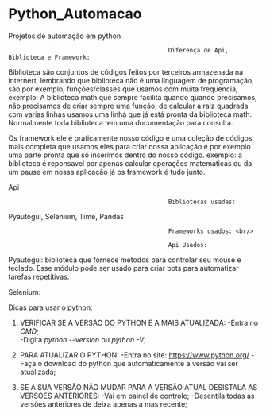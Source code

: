 # Python_Automacao
 Projetos de automação em python


                                                 Diferença de Api, Biblioteca e Framework: 
                                                 
Biblioteca são conjuntos de códigos feitos por terceiros armazenada na internert, lembrando que biblioteca não é uma linguagem de programação, são por exemplo, funções/classes que usamos com muita frequencia, exemplo: A biblioteca math que sempre facilita  quando  quando precisamos, não precisamos de criar sempre uma função, de calcular a raiz quadrada com varias linhas usamos uma linhá que já está pronta da biblioteca math. Normalmente toda biblioteca tem uma documentação para consulta. 

Os framework ele é praticamente nosso código é uma coleção de códigos mais completa que usamos eles para criar nossa aplicação é por exemplo uma parte pronta que só inserimos dentro do nosso código. exemplo: a biblioteca é reponsavel por apenas calcular operações matematicas ou da um pause em nossa aplicação já os framework é tudo junto.

Api


                                                 Bibliotecas usadas:
                                                 
Pyautogui, Selenium, Time, Pandas

                                                 Frameworks usados: <br/>
                                                 
                                                 Api Usados:

Pyautogui: biblioteca que fornece métodos para controlar seu mouse e teclado. Esse módulo pode ser usado para criar bots para automatizar tarefas repetitivas.

Selenium: 








Dicas para usar o python:

 1. VERIFICAR SE A VERSÃO DO PYTHON É A MAIS ATUALIZADA:
    -Entra no *CMD*; <br/>
    -Digita *python --version* ou *python -V*;
    
 2. PARA ATUALIZAR O PYTHON:
    -Entra no site: https://www.python.org/
    -Faça o download do python que automaticamente a versão vai ser atualizada;
    
 3. SE A SUA VERSÃO NÃO MUDAR PARA A VERSÃO ATUAL DESISTALA AS VERSÕES ANTERIORES:
    -Vai em painel de controle;
    -Desentila todas as versões anteriores de deixa apenas a mas recente;
                                                 
                                                 
                                                








